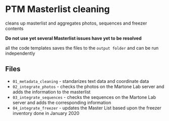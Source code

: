 # PTM Masterlist cleaning
cleans up masterlist and aggregates photos, sequences and freezer contents

**Do not use yet several Masterlist issues have yet to be resolved**

all the code templates saves the files to the `output folder` and can be run independently

## Files

* `01_metadata_cleaning` - standarizes text data and coordinate data
* `02_integrate_photos` - checks the photos on the Martone Lab server and adds the information to the masterlist
* `03_integrate_sequences` - checks the sequences on the Martone Lab server and adds the corresponding information
* `04_integrate_freezer` - updates the Master List based upon the freezer inventory done in January 2020
